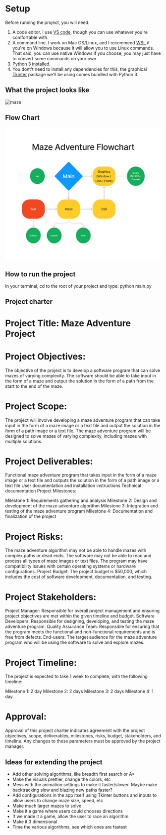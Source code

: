 # Setup

Before running the project, you will need:

1. A code editor. I use [VS code](https://code.visualstudio.com/), though you can use whatever you're comfortable with.
2. A command line. I work on Mac OS/Linux, and I recommend [WSL](https://docs.microsoft.com/en-us/windows/wsl/install) if you're on Windows because it will allow you to use Linux commands. That said, you can use native Windows if you choose, you may just have to convert some commands on your own.
3. [Python 3 installed](https://www.python.org/downloads/).
4. You dont't need to install any dependencies for this, the graphical [Tkinter](https://docs.python.org/3/library/tkinter.html) package we'll be using comes bundled with Python 3.

## What the project looks like

![maze](https://i.imgur.com/RehzDga.gif)

## Flow Chart

![maze](/image/Maze-Adventure-Flowchart.png)

## How to run the project

In your terminal, cd to the root of your project and type: python main.py

## Project charter

# Project Title: Maze Adventure Project

# Project Objectives:

The objective of the project is to develop a software program that can solve mazes of varying complexity. The software should be able to take input in the form of a maze and output the solution in the form of a path from the start to the end of the maze.

# Project Scope:

The project will involve developing a maze adventure program that can take input in the form of a maze image or a text file and output the solution in the form of a path image or a text file. The maze adventure program will be designed to solve mazes of varying complexity, including mazes with multiple solutions.

# Project Deliverables:

Functional maze adventure program that takes input in the form of a maze image or a text file and outputs the solution in the form of a path image or a text file
User documentation and installation instructions
Technical documentation
Project Milestones:

Milestone 1: Requirements gathering and analysis
Milestone 2: Design and development of the maze adventure algorithm
Milestone 3: Integration and testing of the maze adventure program
Milestone 4: Documentation and finalization of the project

# Project Risks:

The maze adventure algorithm may not be able to handle mazes with complex paths or dead ends.
The software may not be able to read and process all types of maze images or text files.
The program may have compatibility issues with certain operating systems or hardware configurations.
Project Budget:
The project budget is $50,000, which includes the cost of software development, documentation, and testing.

# Project Stakeholders:

Project Manager: Responsible for overall project management and ensuring project objectives are met within the given timeline and budget.
Software Developers: Responsible for designing, developing, and testing the maze adventure program.
Quality Assurance Team: Responsible for ensuring that the program meets the functional and non-functional requirements and is free from defects.
End-users: The target audience for the maze adventure program who will be using the software to solve and explore mazes.

# Project Timeline:

The project is expected to take 1 week to complete, with the following timeline:

Milestone 1: 2 day
Milestone 2: 2 days
Milestone 3: 2 days
Milestone 4: 1 day

# Approval:

Approval of this project charter indicates agreement with the project objectives, scope, deliverables, milestones, risks, budget, stakeholders, and timeline. Any changes to these parameters must be approved by the project manager.

## Ideas for extending the project

- Add other solving algorithms, like breadth first search or A\*
- Make the visuals prettier, change the colors, etc
- Mess with the animation settings to make it faster/slower. Maybe make backtracking slow and blazing new paths faster?
- Add configurations in the app itself using Tkinter buttons and inputs to allow users to change maze size, speed, etc
- Make much larger mazes to solve
- Make it a game where users could chooses directions
- If we made it a game, allow the user to race an algorithm
- Make it 3 dimensional
- Time the various algorithms, see which ones are fastest
